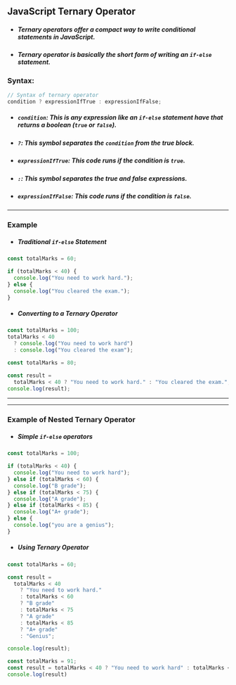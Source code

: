 ## JavaScript Ternary Operator

- ##### Ternary operators offer a compact way to write conditional statements in JavaScript.
- ##### Ternary operator is basically the short form of writing an `if-else` statement.

### Syntax:

```js
// Syntax of ternary operator
condition ? expressionIfTrue : expressionIfFalse;
```

- ##### `condition`: This is any expression like an `if-else` statement have that returns a boolean (`true` or `false`).
- ##### `?`: This symbol separates the `condition` from the true block.
- ##### `expressionIfTrue`: This code runs if the condition is `true`.
- ##### `:`: This symbol separates the true and false expressions.
- ##### `expressionIfFalse`: This code runs if the condition is `false`.

---

### Example

- ##### Traditional `if-else` Statement

```js
const totalMarks = 60;

if (totalMarks < 40) {
  console.log("You need to work hard.");
} else {
  console.log("You cleared the exam.");
}
```

- ##### Converting to a Ternary Operator

```js
const totalMarks = 100;
totalMarks < 40
  ? console.log("You need to work hard")
  : console.log("You cleared the exam");
```

```js
const totalMarks = 80;

const result =
  totalMarks < 40 ? "You need to work hard." : "You cleared the exam.";
console.log(result);
```

---

---

### Example of Nested Ternary Operator

- ##### Simple `if-else` operators

```js
const totalMarks = 100;

if (totalMarks < 40) {
  console.log("You need to work hard");
} else if (totalMarks < 60) {
  console.log("B grade");
} else if (totalMarks < 75) {
  console.log("A grade");
} else if (totalMarks < 85) {
  console.log("A+ grade");
} else {
  console.log("you are a genius");
}
```

- ##### Using Ternary Operator

```js
const totalMarks = 60;

const result =
  totalMarks < 40
    ? "You need to work hard."
    : totalMarks < 60
    ? "B grade"
    : totalMarks < 75
    ? "A grade"
    : totalMarks < 85
    ? "A+ grade"
    : "Genius";

console.log(result);
```
```js
const totalMarks = 91;
const result = totalMarks < 40 ? "You need to work hard" : totalMarks < 60 ? "B grade" : totalMarks < 75 ? "A grade" : totalMarks < 85 ? "A+ grade" : "You are a genius";
console.log(result)
```